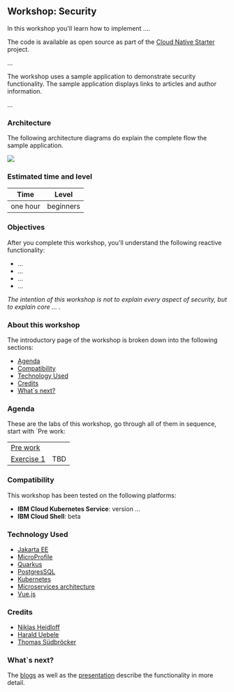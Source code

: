 ## Workshop: Security

In this workshop you'll learn how to implement ....

The code is available as open source as part of the [Cloud Native Starter](https://github.com/IBM/cloud-native-starter/tree/master/reactive) project. 

...

The workshop uses a sample application to demonstrate security functionality. The sample application displays links to articles and author information.

...


### Architecture

The following architecture diagrams do explain the complete flow the sample application.


<kbd><img src="../images/" /></kbd>


### Estimated time and level

|  Time | Level  |
| - | - |
| one hour | beginners |

### Objectives

After you complete this workshop, you'll understand the following reactive functionality:

* ...
* ...
* ...
* ...

*The intention of this workshop is not to explain every aspect of security, but to explain core ... .*

### About this workshop

The introductory page of the workshop is broken down into the following sections:

* [Agenda](#agenda)
* [Compatibility](#compatibility)
* [Technology Used](#technology-used)
* [Credits](#credits)
* [What`s next?](#whats-next?)

### Agenda

These are the labs of this workshop, go through all of them in sequence, start with `Pre work:

|   |   |
| - | - |
| [Pre work](pre-work/README.md) |  |
| [Exercise 1](exercise-01/README.md) | TBD |



### Compatibility

This workshop has been tested on the following platforms:

* **IBM Cloud Kubernetes Service**: version ...
* **IBM Cloud Shell**: beta

### Technology Used

* [Jakarta EE](https://jakarta.ee/)
* [MicroProfile](https://microprofile.io/)
* [Quarkus](https://quarkus.io/)
* [PostgresSQL](https://www.postgresql.org/)
* [Kubernetes](https://kubernetes.io/)
* [Microservices architecture](https://en.wikipedia.org/wiki/Microservices)
* [Vue.js](https://vuejs.org/)

### Credits

* [Niklas Heidloff](https://twitter.com/nheidloff)
* [Harald Uebele](https://twitter.com/Harald_U)
* [Thomas Südbröcker](https://twitter.com/tsuedbroecker)

### What`s next?

The [blogs]() as well as the [presentation](images/) describe the functionality in more detail.


